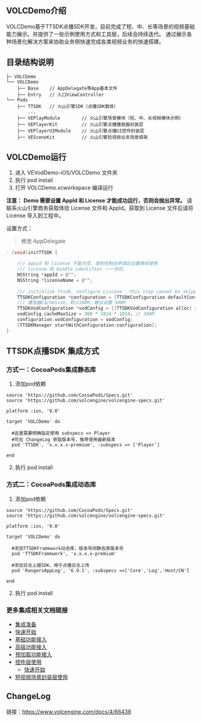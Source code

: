 ## VOLCDemo介绍

VOLCDemo基于TTSDK点播SDK开发，目前完成了短、中、长等场景的视频基础能力展示。并提供了一些示例使用方式和工具层，后续会持续迭代。
通过展示各种场景化解决方案来协助业务侧快速完成各类视频业务的快速搭建。

## 目录结构说明

```
├─ VOLCDemo 
└── VOLCDemo
    ├── Base    // AppDelegate等App基本文件
    ├── Entry   // 入口ViewController
└── Pods
    ├── TTSDK   // 火山引擎SDK（点播SDK载体）
        ...
    ├── VEPlayModule        // 火山引擎场景模块（短、中、长视频模块示例）
    ├── VEPlayerKit         // 火山引擎点播播放器封装层
    ├── VEPlayerUIModule    // 火山引擎点播UI控件封装层
    ├── VESceneKit          // 火山引擎短视频业务场景框架    
```


## VOLCDemo运行

1. 进入 VEVodDemo-iOS/VOLCDemo 文件夹
2. 执行 pod install
3. 打开 VOLCDemo.xcworkspace 编译运行

**注意：**
<b>Demo 需要设置 AppId 和 License 才能成功运行，否则会抛出异常。</b> 请联系火山引擎商务获取体验 License 文件和 AppId。获取到 License 文件后请将 License 导入到工程中。

设置方式：
> 修改 AppDelegate
```objective-c
- (void)initTTSDK {

    /// appid 和 license 不能为空，请到控制台申请后设置继续使用
    /// licesne 和 bundle identifier 一一对应，
    NSString *appId = @""; 
    NSString *licenseName = @"";
    
    /// initialize ttsdk, configure Liscene ，this step cannot be skipped !!!!!
    TTSDKConfiguration *configuration = [TTSDKConfiguration defaultConfigurationWithAppID:appId licenseName:licenseName];
    /// 播放器CacheSize，默认100M，建议设置 300M
    TTSDKVodConfiguration *vodConfig = [[TTSDKVodConfiguration alloc] init];
    vodConfig.cacheMaxSize = 300 * 1024 * 1024; // 300M
    configuration.vodConfiguration = vodConfig;
    [TTSDKManager startWithConfiguration:configuration];
}
```

## TTSDK点播SDK 集成方式

### 方式一：CocoaPods集成静态库
1. 添加pod依赖
```
source 'https://github.com/CocoaPods/Specs.git'
source 'https://github.com/volcengine/volcengine-specs.git'

platform :ios, '9.0'

target 'VOLCDemo' do
  
  #这里需要明确指定使用 subspecs => Player
  #可在 ChangeLog 获取版本号，推荐使用最新版本
  pod 'TTSDK', 'x.x.x.x-premium', :subspecs => ['Player']

end
```

2. 执行 pod install

### 方式二：CocoaPods集成动态库
1. 添加pod依赖
```
source 'https://github.com/CocoaPods/Specs.git'
source 'https://github.com/volcengine/volcengine-specs.git'

platform :ios, '9.0'

target 'VOLCDemo' do
  
  #添加TTSDKFramework动态库，版本号同静态库版本号
  pod 'TTSDKFramework', 'x.x.x.x-premium'
  
  #添加日志上报SDK，用于点播日志上传
  pod 'RangersAppLog', '6.9.1', :subspecs =>['Core','Log','Host/CN']

end
```

2. 执行 pod install


### 更多集成相关文档链接
- [集成准备](https://www.volcengine.com/docs/4/65775)
- [快速开始](https://www.volcengine.com/docs/4/65777)
- [基础功能接入](https://www.volcengine.com/docs/4/65779)
- [高级功能接入](https://www.volcengine.com/docs/4/67626)
- [预加载功能接入](https://www.volcengine.com/docs/4/65780)
- [控件层使用](https://bytedance.feishu.cn/docx/doxcnqF1Y9NIzOQH0m8OVQ0cPFo)
   - [快速开始](https://bytedance.feishu.cn/docx/doxcnMlusNTzjPb7jn2wMf1s7oe)
- [短视频场景封装层使用](https://bytedance.feishu.cn/docx/doxcnprOaYpOREMnnW8U2mxGajb)


## ChangeLog
链接：https://www.volcengine.com/docs/4/66438


